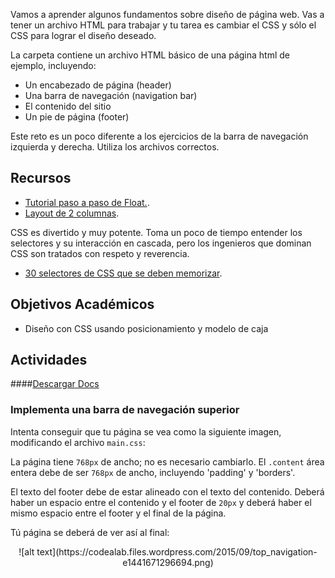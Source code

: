 Vamos a aprender algunos fundamentos sobre diseño de página web. Vas a tener un archivo HTML para trabajar y tu tarea es cambiar el CSS y sólo el CSS para lograr el diseño deseado.

La carpeta contiene un archivo HTML básico de una página html de ejemplo, incluyendo:

- Un encabezado de página (header)
- Una barra de navegación (navigation bar)
- El contenido del sitio
- Un pie de página (footer)

Este reto es un poco diferente a los ejercicios de la barra de navegación izquierda y derecha. Utiliza los archivos correctos.

## Recursos

- [Tutorial paso a paso de Float.](http://css.maxdesign.com.au/floatutorial/).
- [Layout de 2 columnas](http://www.456bereastreet.com/lab/developing_with_web_standards/csslayout/2-col/).

CSS es divertido y muy potente. Toma un poco de tiempo entender los selectores y su interacción en cascada, pero los ingenieros que dominan CSS son tratados con respeto y reverencia.

- [30 selectores de CSS que se deben memorizar](http://code.tutsplus.com/tutorials/the-30-css-selectors-you-must-memorize--net-16048).

## Objetivos Académicos

- Diseño con CSS usando posicionamiento y modelo de caja

## Actividades
####[Descargar Docs](https://drive.google.com/open?id=0ByUoGI7lHNH8T0cycThSWXdlM2s)
### Implementa una barra de navegación superior

Intenta conseguir que tu página se vea como la siguiente imagen, modificando el archivo `main.css`:

La página tiene `768px` de ancho; no es necesario cambiarlo. El `.content` área entera debe de ser `768px` de ancho, incluyendo 'padding' y 'borders'.

El texto del footer debe de estar alineado con el texto del contenido. Deberá haber un espacio entre el contenido y el footer de `20px` y deberá haber el mismo espacio entre el footer y el final de la página.


Tú página se deberá de ver así al final:

<center>
![alt text](https://codealab.files.wordpress.com/2015/09/top_navigation-e1441671296694.png)
</center>
